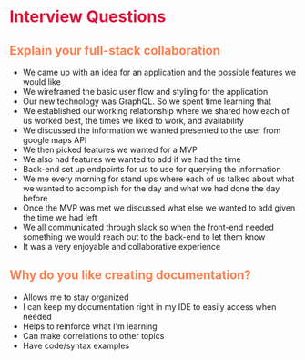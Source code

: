 <style>
r { color: Crimson }
o { color: Coral }
y { color: Khaki }
g { color: MediumSpringGreen }
b { color: SkyBlue }
i { color: Violet }
h { color:  Plum }
hh { color: Pink }
</style>
# <r>Interview Questions</r>

## <o>Explain your full-stack collaboration</o>

* We came up with an idea for an application and the possible features we would like
* We wireframed the basic user flow and styling for the application
* Our new technology was GraphQL. So we spent time learning that
* We established our working relationship where we shared how each of us worked best, the times we liked to work, and availability
* We discussed the information we wanted presented to the user from google maps API
* We then picked features we wanted for a MVP
* We also had features we wanted to add if we had the time
* Back-end set up endpoints for us to use for querying the information
* We me every morning for stand ups where each of us talked about what we wanted to accomplish for the day and what we had done the day before
* Once the MVP was met we discussed what else we wanted to add given the time we had left
* We all communicated through slack so when the front-end needed something we would reach out to the back-end to let them know
* It was a very enjoyable and collaborative experience


## <o>Why do you like creating documentation?</o>

* Allows me to stay organized
* I can keep my documentation right in my IDE to easily access when needed
* Helps to reinforce what I'm learning
* Can make correlations to other topics
* Have code/syntax examples
